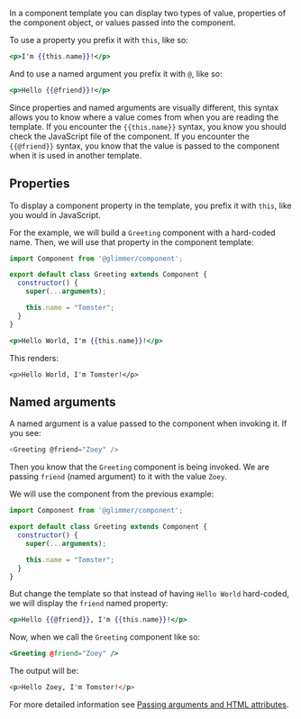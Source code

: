 In a component template you can display two types of value,
properties of the component object,
or values passed into the component.

To use a property you prefix it with `this`, like so:

```handlebars
<p>I'm {{this.name}}!</p>
```

And to use a named argument you prefix it with `@`, like so:

```handlebars
<p>Hello {{@friend}}!</p>
```

Since properties and named arguments are visually different,
this syntax allows you to know where a value comes from when you are reading the template.
If you encounter the `{{this.name}}` syntax,
you know you should check the JavaScript file of the component.
If you encounter the `{{@friend}}` syntax,
you know that the value is passed to the component when it is used in another template.

## Properties

To display a component property in the template, you prefix it with `this`,
like you would in JavaScript.

For the example, we will build a `Greeting` component with a hard-coded name.
Then, we will use that property in the component template:

```javascript {data-filename=src/ui/components/greeting/component.js}
import Component from '@glimmer/component';

export default class Greeting extends Component {
  constructor() {
    super(...arguments);

    this.name = "Tomster";
  }
}
```

```handlebars {data-filename=src/ui/components/greeting/template.hbs}
<p>Hello World, I'm {{this.name}}!</p>
```

This renders:

```
<p>Hello World, I'm Tomster!</p>
```

## Named arguments

A named argument is a value passed to the component when invoking it.
If you see:

```javascript
<Greeting @friend="Zoey" />
```

Then you know that the `Greeting` component is being invoked.
We are passing `friend` (named argument) to it with the value `Zoey`.

We will use the component from the previous example:

```javascript
import Component from '@glimmer/component';

export default class Greeting extends Component {
  constructor() {
    super(...arguments);

    this.name = "Tomster";
  }
}
```

But change the template so that instead of having `Hello World` hard-coded,
we will display the `friend` named property:

```handlebars
<p>Hello {{@friend}}, I'm {{this.name}}!</p>
```

Now, when we call the `Greeting` component like so:

```handlebars
<Greeting @friend="Zoey" />
```

The output will be:

```html
<p>Hello Zoey, I'm Tomster!</p>
```

For more detailed information see [Passing arguments and HTML attributes](./arguments-and-attributes).
